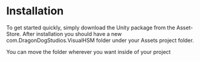 # Installation

To get started quickly, simply download the Unity package from the Asset-Store. After installation you should have a new com.DragonDogStudios.VisualHSM folder under your Assets project folder.

You can move the folder wherever you want inside of your project
